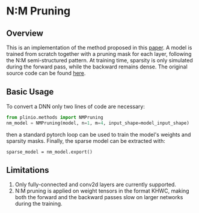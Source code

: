 # N:M Pruning

## Overview
This is an implementation of the method proposed in this [paper](https://openreview.net/forum?id=K9bw7vqp_s).
A model is trained from scratch together with a pruning mask for each layer, following the N:M semi-structured pattern.
At training time, sparsity is only simulated during the forward pass, while the backward remains dense.
The original source code can be found [here](https://github.com/aojunzz/NM-sparsity).

## Basic Usage
To convert a DNN only two lines of code are necessary:
```python
from plinio.methods import NMPruning
nm_model = NMPruning(model, n=1, m=4, input_shape=model_input_shape)
```
then a standard pytorch loop can be used to train the model's weights and sparsity masks.
Finally, the sparse model can be extracted with:
```
sparse_model = nm_model.export()
```

## Limitations
1. Only fully-connected and conv2d layers are currently supported.
2. N:M pruning is applied on weight tensors in the format KHWC, making both the forward and the backward passes slow on larger networks during the training.



